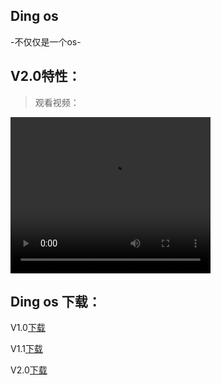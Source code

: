 <a href="/index.html"></a>
## Ding os 
-不仅仅是一个os-

## V2.0特性：
>观看视频：
<video width="320" height="250" controls>
  <source src="https://upos-sz-mirrorcos.bilivideo.com/upgcxcode/59/46/192084659/192084659-1-16.mp4?e=ig8euxZM2rNcNbdlhoNvNC8BqJIzNbfq9rVEuxTEnE8L5F6VnEsSTx0vkX8fqJeYTj_lta53NCM=&uipk=5&nbs=1&deadline=1611339849&gen=playurl&os=cosbv&oi=2028679392&trid=c4114857399a47f082fa2c70cb4d4310h&platform=html5&upsig=0a4d1c28e9f45225de43e94a369dd4a5&uparams=e,uipk,nbs,deadline,gen,os,oi,trid,platform&mid=450347611&logo=80000000" type="video/mp4">
</video>

## Ding os 下载：

V1.0[下载](/go/download/v1.0)

V1.1[下载](/go/download/v1.1)

V2.0[下载](/go/download/v2.0)
